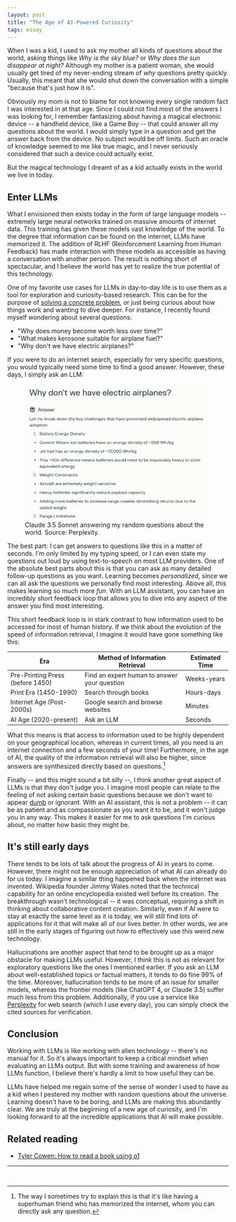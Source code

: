 ```yaml
---
layout: post
title: "The Age of AI-Powered Curiosity"
tags: essay
---
```


When I was a kid, I used to ask my mother all kinds of questions about the world, asking things like *Why is the sky blue?* or *Why does the sun disappear at night?* Although my mother is a patient woman, she would usually get tired of my never-ending stream of *why* questions pretty quickly. Usually, this meant that she would shut down the conversation with a simple "because that's just how it is".

Obviously my mom is not to blame for not knowing every single random fact I was interested in at that age. Since I could not find most of the answers I was looking for, I remember fantasizing about having a magical electronic device -- a handheld device, like a Game Boy -- that could answer all my questions about the world. I would simply type in a question and get the answer back from the device. No subject would be off limits. Such an oracle of knowledge seemed to me like true magic, and I never seriously considered that such a device could actually exist.

But the magical technology I dreamt of as a kid actually exists in the world we live in today.

## Enter LLMs

What I envisioned then exists today in the form of large language models -- extremely large neural networks trained on massive amounts of internet data. This training has given these models vast knowledge of the world. To the degree that information can be found on the internet, LLMs have memorized it. The addition of RLHF (Reinforcement Learning from Human Feedback) has made interaction with these models as accessible as having a conversation with another person. The result is nothing short of spectacular, and I believe the world has yet to realize the true potential of this technology.

One of my favorite use cases for LLMs in day-to-day life is to use them as a tool for exploration and curiosity-based research. This can be for the purpose of [solving a concrete problem](/2024/06/17/useful-knowledge.html), or just being curious about how things work and wanting to dive deeper. For instance, I recently found myself wondering about several questions:

- "Why does money become worth less over time?"
- "What makes kerosone suitable for airplane fuel?"
- "Why don't we have electric airplanes?"
 
If you were to do an internet search, especially for very specific questions, you would typically need some time to find a good answer. However, these days, I simply ask an LLM:

<figure>
    <img class="center" src="/assets/images/ai-powered-curiosity/electric-airplanes.png" alt="A conversation with Claude 3.5 Sonnet about electric airplanes.">
    <figcaption>
    Claude 3.5 Sonnet answering my random questions about the world. Source: Perplexity.
    </figcaption>
</figure>

The best part: I can get answers to questions like this in a matter of seconds. I'm only limited by my typing speed, or I can even state my questions out loud by using text-to-speech on most LLM providers. One of the absolute best parts about this is that you can ask as many detailed follow-up questions as you want. Learning becomes *personalized*, since we can all ask the questions we personally find most interesting. Above all, this makes learning so much more *fun*. With an LLM assistant, you can have an incredibly short feedback loop that allows you to dive into any aspect of the answer you find most interesting.

This short feedback loop is in stark contrast to how information used to be accessed for most of human history. If we think about the evolution of the speed of information retrieval, I imagine it would have gone something like this:

| Era                              | Method of Information Retrieval               | Estimated Time |
| -------------------------        | --------------------------------------------- | -------------- |
| Pre-Printing Press (before 1450) | Find an expert human to answer your question  | Weeks-years    |
| Print Era (1450-1990)            | Search through books                          | Hours-days     |
| Internet Age (Post-2000s)        | Google search and browse websites             | Minutes        |
| AI Age (2020-present)            | Ask an LLM                                    | Seconds        |

What this means is that access to information used to be highly dependent on your geographical location, whereas in current times, all you need is an internet connection and a few seconds of your time! Furthermore, in the age of AI, the quality of the information retrieval will also be higher, since answers are synthesized directly based on questions.[^1]

Finally -- and this might sound a bit silly --, I think another great aspect of LLMs is that they don't judge you. I imagine most people can relate to the feeling of not asking certain basic questions because we don't want to appear [dumb](https://danluu.com/look-stupid/) or ignorant. With an AI assistant, this is not a problem -- it can be as patient and as compassionate as you want it to be, and it won't judge you in any way. This makes it easier for me to ask questions I'm curious about, no matter how basic they might be.

## It's still early days

There tends to be lots of talk about the progress of AI in years to come. However, there might not be enough appreciation of what AI can already do for us today. I imagine a similar thing happened back when the internet was invented. Wikipedia founder Jimmy Wales noted that the technical capability for an online encyclopedia existed well before its creation. The breakthrough wasn't technological -- it was conceptual, requiring a shift in thinking about collaborative content creation. Similarly, even if AI were to stay at exactly the same level as it is today, we will still find lots of applications for it that will make all of our lives better. In other words, we are still in the early stages of figuring out how to effectively use this weird new technology.

Hallucinations are another aspect that tend to be brought up as a major obstacle for making LLMs useful. However, I think this is not as relevant for exploratory questions like the ones I mentioned earlier. If you ask an LLM about well-established topics or factual matters, it tends to do fine 99% of the time. Moreover, hallucination tends to be more of an issue for smaller models, whereas the frontier models (like ChatGPT 4, or Claude 3.5) suffer much less from this problem. Additionally, if you use a service like [Perplexity](https://perplexity.ai) for web search (which I use every day), you can simply check the cited sources for verification.


## Conclusion

Working with LLMs is like working with alien technology -- there's no manual for it. So it's always important to keep a critical mindset when evaluating an LLMs output. But with some training and awareness of how LLMs function, I believe there's hardly a limit to how useful they can be.

LLMs have helped me regain some of the sense of wonder I used to have as a kid when I pestered my mother with random questions about the universe. Learning doesn't have to be boring, and LLMs are making this abundantly clear. We are truly at the beginning of a new age of curiosity, and I'm looking forward to all the incredible applications that AI will make possible.

## Related reading

- [Tyler Cowen: How to read a book using o1](https://marginalrevolution.com/marginalrevolution/2024/12/how-to-read-a-book-using-o1.html)


---
<br>

[^1]: The way I sometimes try to explain this is that it's like having a superhuman friend who has memorized the internet, whom you can directly ask any question.
